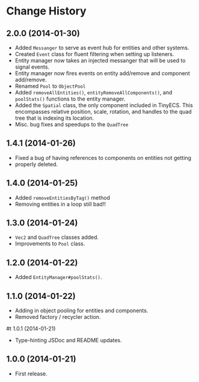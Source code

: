 # Change History

## 2.0.0 (2014-01-30)

* Added `Messanger` to serve as event hub for entities and other systems.
* Created `Event` class for fluent filtering when setting up listeners.
* Entity manager now takes an injected messanger that will be used to signal
  events.
* Entity manager now fires events on entity add/remove and component
  add/remove.
* Renamed `Pool` to `ObjectPool`
* Added `removeAllEntities()`, `entityRemoveAllComponents()`, and `poolStats()`
  functions to the entity manager.
* Added the `Spatial` class, the only component included in TinyECS. This
  encompasses relative position, scale, rotation, and handles to the quad tree
  that is indexing its location.
* Misc. bug fixes and speedups to the `QuadTree`

## 1.4.1 (2014-01-26)

* Fixed a bug of having references to components on entities not getting
* properly deleted.

## 1.4.0 (2014-01-25)

* Added `removeEntitiesByTag()` method
* Removing entities in a loop still bad!!

## 1.3.0 (2014-01-24)

* `Vec2` and `QuadTree` classes added.
* Improvements to `Pool` class.

## 1.2.0 (2014-01-22)

* Added `EntityManager#poolStats()`.

## 1.1.0 (2014-01-22)

* Adding in object pooling for entities and components.
* Removed factory / recycler action.

#t 1.0.1 (2014-01-21)

* Type-hinting JSDoc and README updates.

## 1.0.0 (2014-01-21)

* First release.
